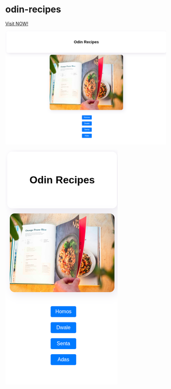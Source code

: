 # odin-recipes

[Visit NOW!](https://mdahamshi.github.io/odin-recipes/)

![screenshot](./sc.png)

![screenshot](./sc2.png)